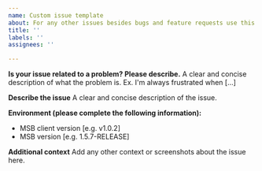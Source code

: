 ```yaml
---
name: Custom issue template
about: For any other issues besides bugs and feature requests use this template.
title: ''
labels: ''
assignees: ''

---
```


**Is your issue related to a problem? Please describe.**
A clear and concise description of what the problem is. Ex. I'm always frustrated when [...]

**Describe the issue**
A clear and concise description of the issue.

**Environment (please complete the following information):**
 - MSB client version [e.g. v1.0.2]
 - MSB version [e.g. 1.5.7-RELEASE]

**Additional context**
Add any other context or screenshots about the issue here.
